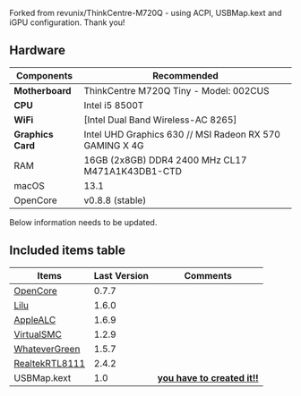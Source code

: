 
Forked from revunix/ThinkCentre-M720Q - using ACPI, USBMap.kext and iGPU configuration. Thank you!

## Hardware
Components | Recommended
------------ | -------------
**Motherboard** | ThinkCentre M720Q Tiny - Model: 002CUS
**CPU** | Intel i5 8500T 
**WiFi** | [Intel Dual Band Wireless-AC 8265]
**Graphics Card** | Intel UHD Graphics 630 // MSI Radeon RX 570 GAMING X 4G
RAM | 16GB (2x8GB) DDR4 2400 MHz CL17 M471A1K43DB1-CTD
macOS | 13.1
OpenCore | v0.8.8 (stable)


Below information needs to be updated.

## Included items table
Items | Last Version | Comments
------------ | ------------- | -------------
[OpenCore](https://github.com/acidanthera/OpenCorePkg/releases) | 0.7.7 |
[Lilu](https://github.com/acidanthera/Lilu/releases/latest) | 1.6.0 | 
[AppleALC](https://github.com/acidanthera/AppleALC/releases/latest) | 1.6.9 |
[VirtualSMC](https://github.com/acidanthera/VirtualSMC/releases/latest) | 1.2.9 |
[WhateverGreen](https://github.com/acidanthera/whatevergreen/releases/latest) | 1.5.7 |
[RealtekRTL8111](https://github.com/RehabMan/OS-X-Realtek-Network) | 2.4.2 |
USBMap.kext | 1.0 | **[you have to created it!!](https://github.com/corpnewt/USBMap)**
